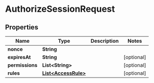

# AuthorizeSessionRequest


## Properties

| Name | Type | Description | Notes |
|------------ | ------------- | ------------- | -------------|
|**nonce** | **String** |  |  |
|**expiresAt** | **String** |  |  [optional] |
|**permissions** | **List&lt;String&gt;** |  |  [optional] |
|**rules** | [**List&lt;AccessRule&gt;**](AccessRule.md) |  |  [optional] |



